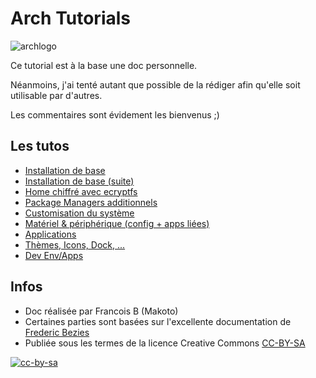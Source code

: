 # Arch Tutorials

![archlogo](https://github.com/shakasan/archtuto/blob/master/logo_med.png)

Ce tutorial est à la base une doc personnelle.

Néanmoins, j'ai tenté autant que possible de la rédiger afin qu'elle soit utilisable par d'autres.

Les commentaires sont évidement les bienvenus ;)

## Les tutos

- [Installation de base](https://github.com/shakasan/archtuto/blob/master/base_install_01.md)
- [Installation de base (suite)](https://github.com/shakasan/archtuto/blob/master/base_install_02.md)
- [Home chiffré avec ecryptfs](https://github.com/shakasan/archtuto/blob/master/ecryptfs_home.md)
- [Package Managers additionnels](https://github.com/shakasan/archtuto/blob/master/package_managers_add.md)
- [Customisation du système](https://github.com/shakasan/archtuto/blob/master/custom_install.md)
- [Matériel & périphérique (config + apps liées)](https://github.com/shakasan/archtuto/blob/master/matos.md)
- [Applications](https://github.com/shakasan/archtuto/blob/master/apps.md)
- [Thèmes, Icons, Dock, ...](https://github.com/shakasan/archtuto/blob/master/customization.md)
- [Dev Env/Apps](https://github.com/shakasan/archtuto/blob/master/dev.md)

## Infos

- Doc réalisée par Francois B (Makoto)
- Certaines parties sont basées sur l'excellente documentation de [Frederic Bezies](http://frederic.bezies.free.fr/blog/)
- Publiée sous les termes de la licence Creative Commons [CC-BY-SA](https://github.com/shakasan/archtuto/blob/master/LICENCE.md)

[![cc-by-sa](https://i.creativecommons.org/l/by-sa/4.0/88x31.png)](https://github.com/shakasan/archtuto/blob/master/LICENCE.md)
